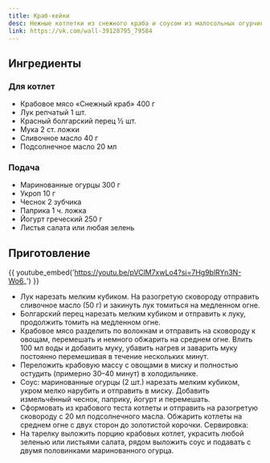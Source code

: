 ```yaml
---
title: Краб-кейки
desc: Нежные котлетки из снежного краба и соусом из малосольных огурчиков
link: https://vk.com/wall-39128795_79584
---
```


## Ингредиенты

### Для котлет

- Крабовое мясо «Снежный краб» 400 г
- Лук репчатый 1 шт.
- Красный болгарский перец ½ шт.
- Мука 2 ст. ложки
- Сливочное масло 40 г
- Подсолнечное масло 20 мл

### Подача

- Маринованные огурцы 300 г
- Укроп 10 г
- Чеснок 2 зубчика
- Паприка 1 ч. ложка
- Йогурт греческий 250 г
- Листья салата или любая зелень

## Приготовление

{{ youtube_embed('https://youtu.be/pVClM7xwLo4?si=7Hg9blRYn3N-Wo6_') }}

* Лук нарезать мелким кубиком. На разогретую сковороду отправить сливочное масло (50 г) и закинуть лук томиться на
  медленном огне.
* Болгарский перец нарезать мелким кубиком и отправить к луку, продолжить томить на медленном огне.
* Крабовое мясо разделить по волокнам и отправить на сковороду к овощам, перемешать и немного обжарить на среднем огне.
  Влить 100 мл воды и добавить муку, убавить нагрев и заварить муку постоянно перемешивая в течение нескольких минут.
* Переложить крабовую массу с овощами в миску и полностью остудить (примерно 30–40 минут) в холодильнике.
* Соус: маринованные огурцы (2 шт.) нарезать мелким кубиком, укром мелко нарубить и отправить в миску. Добавить
  измельчённый чеснок, паприку, йогурт и перемешать.
* Сформовать из крабового теста котлеты и отправить на разогретую сковороду с 20 мл подсолнечного масла. Обжарить
  котлеты на среднем огне с двух сторон до золотистой корочки.
  Сервировка:
* На тарелку выложить порцию крабовых котлет, украсить любой зеленью или листьями салата, рядом выложить соус и подавать
  с двумя половинками маринованного огурца.


